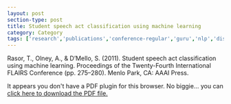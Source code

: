 ```yaml
---
layout: post
section-type: post
title: Student speech act classification using machine learning
category: Category
tags: ['research','publications','conference-regular','guru','nlp','discourse','its','education-research']
---
```

Rasor, T., Olney, A., & D’Mello, S. (2011). Student speech act classification using machine learning. Proceedings of the Twenty-Fourth International FLAIRS Conference (pp. 275–280). Menlo Park, CA: AAAI Press.

<object data="https://blogs.memphis.edu/aolney/files/2019/10/Student-Speech-Act-Classification-Using-Machine-Learning.pdf" type="application/pdf" width="100%" height="600px">
 
  <p>It appears you don't have a PDF plugin for this browser.
  No biggie... you can <a href="https://blogs.memphis.edu/aolney/files/2019/10/Student-Speech-Act-Classification-Using-Machine-Learning.pdf">click here to
  download the PDF file.</a></p>
  
</object>
